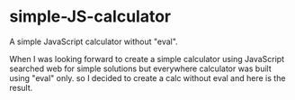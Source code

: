 # simple-JS-calculator
A simple JavaScript calculator without "eval". 

When I was looking forward to create a simple calculator using JavaScript searched web for simple solutions but everywhere calculator was built using "eval" only. so I decided to create a calc without eval and here is the result. 

